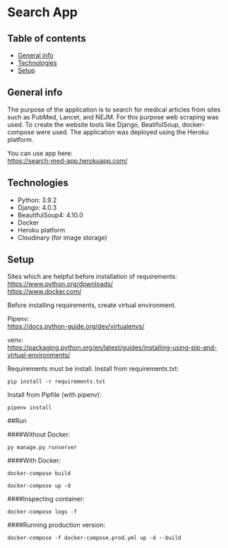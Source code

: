 # Search App

## Table of contents
* [General info](#general-info)
* [Technologies](#technologies)
* [Setup](#setup)

## General info
The purpose of the application is to search for medical articles from sites such as PubMed, Lancet, and NEJM. 
For this purpose web scraping was used. To create the website tools like Django, BeatifulSoup, docker-compose were used. 
The application was deployed using the Heroku platform.

You can use app here:   
https://search-med-app.herokuapp.com/

## Technologies
* Python: 3.9.2
* Django: 4.0.3
* BeautifulSoup4: 4.10.0
* Docker
* Heroku platform
* Cloudinary (for image storage)


## Setup
Sites which are helpful before installation of requirements:    
https://www.python.org/downloads/  
https://www.docker.com/

Before installing requirements, create virtual environment.
    
Pipenv:  
https://docs.python-guide.org/dev/virtualenvs/

venv:   
https://packaging.python.org/en/latest/guides/installing-using-pip-and-virtual-environments/

Requirements must be install. Install from requirements.txt:
```
pip install -r requirements.txt 
```

Install from Pipfile (with pipenv):
```
pipenv install
```


##Run

####Without Docker:
```
py manage.py runserver
```

####With Docker:
```
docker-compose build

docker-compose up -d
```

####Inspecting container:
```
docker-compose logs -f
```


####Running production version:
```
docker-compose -f docker-compose.prod.yml up -d --build  
```


